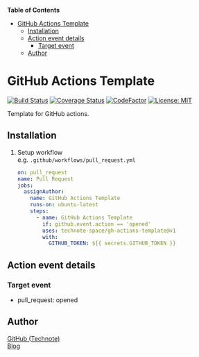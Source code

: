 <!-- START doctoc generated TOC please keep comment here to allow auto update -->
<!-- DON'T EDIT THIS SECTION, INSTEAD RE-RUN doctoc TO UPDATE -->
**Table of Contents**

- [GitHub Actions Template](#github-actions-template)
  - [Installation](#installation)
  - [Action event details](#action-event-details)
    - [Target event](#target-event)
  - [Author](#author)

<!-- END doctoc generated TOC please keep comment here to allow auto update -->

# GitHub Actions Template

[![Build Status](https://github.com/technote-space/gh-actions-template/workflows/Build/badge.svg)](https://github.com/technote-space/gh-actions-template/actions)
[![Coverage Status](https://coveralls.io/repos/github/technote-space/gh-actions-template/badge.svg?branch=master)](https://coveralls.io/github/technote-space/gh-actions-template?branch=master)
[![CodeFactor](https://www.codefactor.io/repository/github/technote-space/gh-actions-template/badge)](https://www.codefactor.io/repository/github/technote-space/gh-actions-template)
[![License: MIT](https://img.shields.io/badge/License-MIT-blue.svg)](https://github.com/technote-space/gh-actions-template/blob/master/LICENSE)

Template for GitHub actions.

## Installation
1. Setup workflow  
   e.g. `.github/workflows/pull_request.yml`
   ```yaml
   on: pull_request
   name: Pull Request
   jobs:
     assignAuthor:
       name: GitHub Actions Template
       runs-on: ubuntu-latest
       steps:
         - name: GitHub Actions Template
           if: github.event.action == 'opened'
           uses: technote-space/gh-actions-template@v1
           with:
             GITHUB_TOKEN: ${{ secrets.GITHUB_TOKEN }}
   ```

## Action event details
### Target event
- pull_request: opened

## Author
[GitHub (Technote)](https://github.com/technote-space)  
[Blog](https://technote.space)

